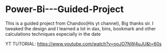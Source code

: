# Power-Bi---Guided-Project
This is a guided project from Chandoo(His yt channel), Big thanks sir. I tweaked the design and I learned a lot in dax, bins, bookmark and other calculations techniques especially in the date

YT TUTORIAL: https://www.youtube.com/watch?v=ooJO7NW4uJU&t=60s
 
